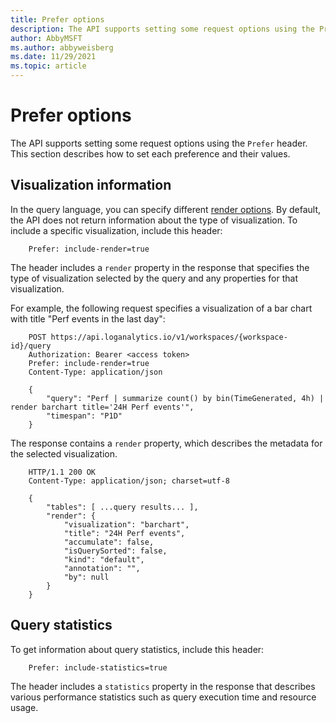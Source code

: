 ```yaml
---
title: Prefer options
description: The API supports setting some request options using the Prefer header. This section describes how to set each preference and their values.
author: AbbyMSFT
ms.author: abbyweisberg
ms.date: 11/29/2021
ms.topic: article
---
```

# Prefer options

The API supports setting some request options using the `Prefer` header. This section describes how to set each preference and their values.

## Visualization information

In the query language, you can specify different [render options](https://docs.loganalytics.io/docs/Language-Reference/Tabular-operators/render-operator). By default, the API does not return information about the type of visualization. To include a specific visualization, include this header:

```
    Prefer: include-render=true
```

The header includes a `render` property in the response that specifies the type of visualization selected by the query and any properties for that visualization.

For example, the following request specifies a visualization of a bar chart with title "Perf events in the last day":

```
    POST https://api.loganalytics.io/v1/workspaces/{workspace-id}/query
    Authorization: Bearer <access token>
    Prefer: include-render=true
    Content-Type: application/json
    
    {
        "query": "Perf | summarize count() by bin(TimeGenerated, 4h) | render barchart title='24H Perf events'",
        "timespan": "P1D"
    }
```

The response contains a `render` property, which describes the metadata for the selected visualization.

```
    HTTP/1.1 200 OK
    Content-Type: application/json; charset=utf-8
    
    {
        "tables": [ ...query results... ],
        "render": {
            "visualization": "barchart",
            "title": "24H Perf events",
            "accumulate": false,
            "isQuerySorted": false,
            "kind": "default",
            "annotation": "",
            "by": null
        }
    }
```

## Query statistics

To get information about query statistics, include this header:

```
    Prefer: include-statistics=true
```

The header includes a `statistics` property in the response that describes various performance statistics such as query execution time and resource usage.
